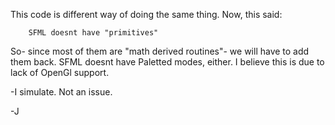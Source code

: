 This code is different way of doing the same thing.
Now, this said:

        SFML doesnt have "primitives"

So- since most of them are "math derived routines"- we will have to add them back.
SFML doesnt have Paletted modes, either. I believe this is due to lack of OpenGl support.

-I simulate. Not an issue.

-J
